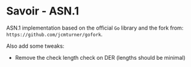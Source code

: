 # Savoir - ASN.1

ASN.1 implementation based on the official `Go` library and the fork from: `https://github.com/jcmturner/gofork`.

Also add some tweaks:

- Remove the check length check on DER (lengths should be minimal)
